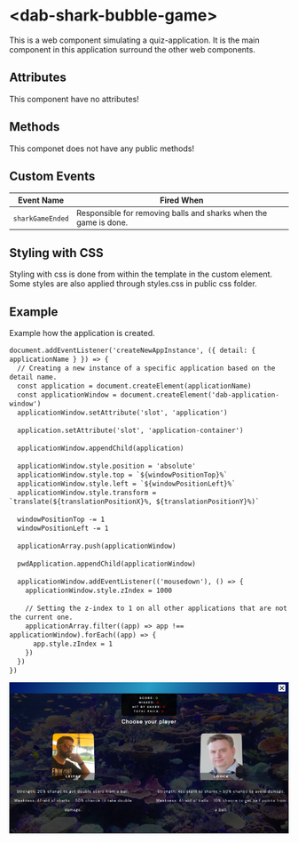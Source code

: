 # &lt;dab-shark-bubble-game&gt;

This is a web component simulating a quiz-application. It is the main component in this application surround the other web components.

## Attributes

This component have no attributes!

## Methods

This componet does not have any public methods!

## Custom Events

| Event Name       |  Fired When                                                      |
| ---------------- | ---------------------------------------------------------------- |
| `sharkGameEnded` | Responsible for removing balls and sharks when the game is done. |

## Styling with CSS

Styling with css is done from within the template in the custom element. Some styles are also applied through styles.css in public css folder.

## Example

Example how the application is created.

```
document.addEventListener('createNewAppInstance', ({ detail: { applicationName } }) => {
  // Creating a new instance of a specific application based on the detail name.
  const application = document.createElement(applicationName)
  const applicationWindow = document.createElement('dab-application-window')
  applicationWindow.setAttribute('slot', 'application')

  application.setAttribute('slot', 'application-container')

  applicationWindow.appendChild(application)

  applicationWindow.style.position = 'absolute'
  applicationWindow.style.top = `${windowPositionTop}%`
  applicationWindow.style.left = `${windowPositionLeft}%`
  applicationWindow.style.transform = `translate(${translationPositionX}%, ${translationPositionY}%)`

  windowPositionTop -= 1
  windowPositionLeft -= 1

  applicationArray.push(applicationWindow)

  pwdApplication.appendChild(applicationWindow)

  applicationWindow.addEventListener(('mousedown'), () => {
    applicationWindow.style.zIndex = 1000

    // Setting the z-index to 1 on all other applications that are not the current one.
    applicationArray.filter((app) => app !== applicationWindow).forEach((app) => {
      app.style.zIndex = 1
    })
  })
})
```

![What the component looks like](./assets/SharkGame.png)
